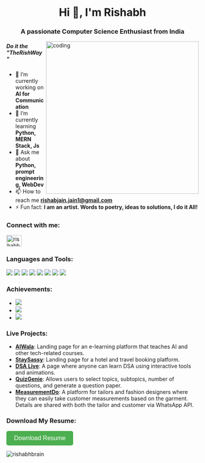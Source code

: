 <h1 align="center">Hi 👋, I'm Rishabh</h1>
<h3 align="center">A passionate Computer Science Enthusiast from India</h3>
<img align="right" alt="coding" width="400" src="https://encrypted-tbn0.gstatic.com/images?q=tbn:ANd9GcTENqHmmRXf4eKZsLmSx2E-4odiXy5fLxiLfw&usqp=CAU">
<h5>Do it the "TheRishWay"</h5>


- 🔭 I’m currently working on **AI for Communication**
- 🌱 I’m currently learning **Python, MERN Stack, Js**
- 💬 Ask me about **Python, prompt engineering, WebDev**
- 📫 How to reach me **rishabjain.jain1@gmail.com**
- ⚡ Fun fact: **I am an artist. Words to poetry, ideas to solutions, I do it All!**


<h3 align="left">Connect with me:</h3>
<p align="left">
  <a href="https://linkedin.com/in/rishabh-modi" target="_blank">
    <img align="center" src="https://raw.githubusercontent.com/rahuldkjain/github-profile-readme-generator/master/src/images/icons/Social/linked-in-alt.svg" alt="rishabh modi" height="30" width="40" />
  </a>
</p>

<h3 align="left">Languages and Tools:</h3>
<p align="left">
  <img src="https://img.shields.io/badge/HTML5-fff?style=flat-square&logo=html5&logoColor=E34F26" />
  <img src="https://img.shields.io/badge/CSS3-fff?style=flat-square&logo=css3&logoColor=1572B6" />
  <img src="https://img.shields.io/badge/JavaScript-fff?style=flat-square&logo=javascript&logoColor=F7DF1E" />
  <img src="https://img.shields.io/badge/React-fff?style=flat-square&logo=react&logoColor=61DAFB" />
  <img src="https://img.shields.io/badge/Node.js-fff?style=flat-square&logo=nodedotjs&logoColor=68A063" />
  <img src="https://img.shields.io/badge/Python-fff?style=flat-square&logo=python&logoColor=3776AB" />
  <img src="https://img.shields.io/badge/Django-fff?style=flat-square&logo=django&logoColor=092E20" />
  <img src="https://img.shields.io/badge/MongoDB-fff?style=flat-square&logo=mongodb&logoColor=47A248" />
</p>

<h3 align="left">Achievements:</h3>
<ul>
  <li><img src="https://img.shields.io/badge/Certification-Python%20for%20Data%20Science-green?style=flat-square" /></li>
  <li><img src="https://img.shields.io/badge/Hackathon%20Participant-3%20Hackathons-blue?style=flat-square" /></li>
  <li><img src="https://img.shields.io/badge/Bootcamp-Completed-blue?style=flat-square" /></li>
</ul>


<h3 align="left">Live Projects:</h3>
<ul>
  <li>
    <strong><a href="https://aiwala.netlify.app/" target="_blank">AIWala</a></strong>: Landing page for an e-learning platform that teaches AI and other tech-related courses.
  </li>
  <li>
    <strong><a href="https://sassytravels.netlify.app/" target="_blank">StaySassy</a></strong>: Landing page for a hotel and travel booking platform.
  </li>
  <li>
    <strong><a href="https://dsalive.netlify.app/" target="_blank">DSA Live</a></strong>: A page where anyone can learn DSA using interactive tools and animations.
  </li>
  <li>
    <strong><a href="https://quizgenie.surge.sh/" target="_blank">QuizGenie</a></strong>: Allows users to select topics, subtopics, number of questions, and generate a question paper.
  </li>
  <li>
    <strong><a href="https://measurementdo.surge.sh/" target="_blank">MeasurementDo</a></strong>: A platform for tailors and fashion designers where they can easily take customer measurements based on the garment. Details are shared with both the tailor and customer via WhatsApp API.
  </li>
</ul>


<h3 align="left">Download My Resume:</h3>
<p align="left">
  <a href="https://drive.google.com/file/d/1MpY_WbVIkW_wiZye46UM77caMLySD_c5/view?usp=sharing" target="_blank">
    <button style="padding: 10px 20px; font-size: 16px; background-color: #4CAF50; color: white; border: none; border-radius: 5px; cursor: pointer;">
      Download Resume
    </button>
  </a>
</p>

<p>
  <img align="center" src="https://github-readme-stats.vercel.app/api/top-langs?username=rishabhbrain&show_icons=true&locale=en&layout=compact" alt="rishabhbrain" />
</p>
